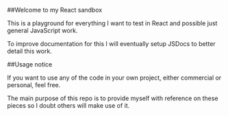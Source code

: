 ##Welcome to my React sandbox

This is a playground for everything I want to test in React and possible just general JavaScript work.

To improve documentation for this I will eventually setup JSDocs to better detail this work.

##Usage notice 

If you want to use any of the code in your own project, either commercial or personal, feel free. 

The main purpose of this repo is to provide myself with reference on these pieces so I doubt others will make use of it.